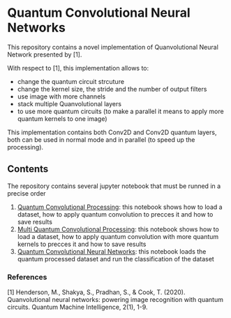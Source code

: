 # Quantum Convolutional Neural Networks

This repository contains a novel implementation of Quanvolutional Neural Network presented by [1]. 

With respect to [1], this implementation allows to:

-  change the quantum circuit strcuture
-  change the kernel size, the stride and the number of output filters
-  use image with more channels
-  stack multiple Quanvolutional layers
-  to use more quantum circuits (to make a parallel it means to apply more quantum kernels to one image)

This implementation contains both Conv2D and Conv2D quantum layers, both can be used in normal mode and in parallel (to speed up the processing).


## Contents

The repository contains several jupyter notebook that must be runned in a precise order

1. [Quantum Convolutional Processing](QuantumConvolutionalProcessing.ipynb): this notebook shows how to load a dataset, how to apply quantum convolution to precces it and how to save results
2. [Multi Quantum Convolutional Processing](MultiQuantumConvolutionalProcessing.ipynb): this notebook shows how to load a dataset, how to apply quantum convolution with more quantum kernels to precces it and how to save results
3. [Quantum Convolutional Neural Networks](QuantumConvolutionalNeuralNetworks.ipynb): this notebook loads the quantum processed dataset and run the classification of the dataset


### References

[1] Henderson, M., Shakya, S., Pradhan, S., & Cook, T. (2020). Quanvolutional neural networks: powering image recognition with quantum circuits. Quantum Machine Intelligence, 2(1), 1-9.

